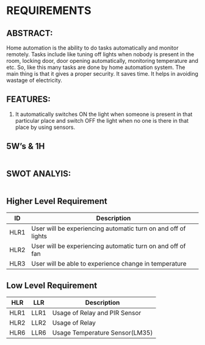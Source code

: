 # REQUIREMENTS


## ABSTRACT:
Home automation is the ability to do tasks automatically and monitor remotely. Tasks include like tuning off lights when nobody is present in the room, locking door, door opening automatically, monitoring temperature and etc. So, like this many tasks are done by home automation system. The main thing is that it gives a proper security. It saves time. It helps in avoiding wastage of electricity.

## FEATURES:
1.	It automatically switches ON the light when someone is present in that particular place and switch OFF the light when no one is there in that place by using sensors.


## 5W’s & 1H

![]()


## SWOT ANALYIS:

![]()

## Higher Level Requirement ##

| ID | Description |
|----|------------|
|HLR1 | User will be experiencing automatic turn on and off of lights |
|HLR2 | User will be experiencing automatic turn on and off of fan |
|HLR3 | User will be able to experience change in temperature |

## Low Level Requirement ##

| HLR | LLR | Description |
|-----|-----|-------------|
|HLR1 | LLR1 | Usage of Relay and PIR Sensor |
|HLR2 | LLR2 | Usage of Relay |
|HLR6 | LLR6 | Usage Temperature Sensor(LM35) |

 





